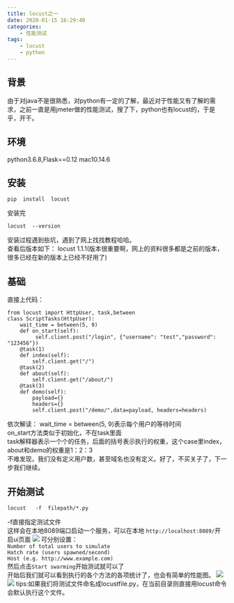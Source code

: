 ```yaml
---
title: locust之一
date: 2020-01-15 16:29:40
categories:
	- 性能测试
tags:
	- locust
	- python
---
```

## 背景
由于对java不是很熟悉，对python有一定的了解，最近对于性能又有了解的需求，之前一直是用jmeter做的性能测试，搜了下，python也有locust的，于是乎，开干。
## 环境
python3.6.8,Flask==0.12
mac10.14.6
## 安装
```
pip  install  locust
```
安装完
```
locust  --version
```
<!-- more -->
安装过程遇到些坑，遇到了网上找找教程哈哈。<br>
查看后版本如下：
locust 1.1.1(版本很重要啊，网上的资料很多都是之前的版本，很多已经在新的版本上已经不好用了)
## 基础
直接上代码：
```
from locust import HttpUser, task,between
class ScriptTasks(HttpUser):
    wait_time = between(5, 9)
    def on_start(self):
         self.client.post("/login", {"username": "test","password": "123456"})
    @task(1)
    def index(self):
        self.client.get("/")
    @task(2)
    def about(self):
        self.client.get("/about/")
    @task(3)
    def demo(self):
        payload={}
        headers={}
        self.client.post("/demo/",data=payload, headers=headers)
```
依次解读：
wait_time = between(5, 9)表示每个用户的等待时间<br>
on_start方法类似于初始化，不在task里面<br>
task解释器表示一个个的任务，后面的括号表示执行的权重，这个case里index，about和demo的权重是1：2：3<br>
不难发现，我们没有定义用户数，甚至域名也没有定义。好了，不买关子了，下一步我们继续。
## 开始测试
```
locust   -f  filepath/*.py
```
-f直接指定测试文件<br>
这样会在本地8089端口启动一个服务，可以在本地
```http://localhost:8089/```开启ui页面
![](/images/locust-config.png)
可分别设置：<br>
```Number of total users to simulate```<br>
```Hatch rate (users spawned/second)```<br>
```Host (e.g. http://www.example.com)```<br>
然后点击```Start swarming```开始测试就可以了<br>
开始后我们就可以看到执行的各个方法的各项统计了，也会有简单的性能图。
![](/images/locust-statistics.png)
![](/images/locust-charts.png)
tips:如果我们将测试文件命名成locustfile.py，在当前目录则直接用locust命令会默认执行这个文件。



